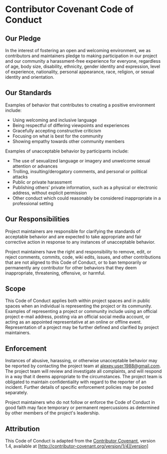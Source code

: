 # Contributor Covenant Code of Conduct

## Our Pledge

In the interest of fostering an open and welcoming environment, we as contributors and maintainers pledge to making
participation in our project and our community a harassment-free experience for everyone, regardless of age, body size,
disability, ethnicity, gender identity and expression, level of experience, nationality, personal appearance, race,
religion, or sexual identity and orientation.

## Our Standards

Examples of behavior that contributes to creating a positive environment include:

* Using welcoming and inclusive language
* Being respectful of differing viewpoints and experiences
* Gracefully accepting constructive criticism
* Focusing on what is best for the community
* Showing empathy towards other community members

Examples of unacceptable behavior by participants include:

* The use of sexualized language or imagery and unwelcome sexual attention or advances
* Trolling, insulting/derogatory comments, and personal or political attacks
* Public or private harassment
* Publishing others' private information, such as a physical or electronic address, without explicit permission
* Other conduct which could reasonably be considered inappropriate in a professional setting

## Our Responsibilities

Project maintainers are responsible for clarifying the standards of acceptable behavior and are expected to take
appropriate and fair corrective action in response to any instances of unacceptable behavior.

Project maintainers have the right and responsibility to remove, edit, or reject comments, commits, code, wiki edits,
issues, and other contributions that are not aligned to this Code of Conduct, or to ban temporarily or permanently any
contributor for other behaviors that they deem inappropriate, threatening, offensive, or harmful.

## Scope

This Code of Conduct applies both within project spaces and in public spaces when an individual is representing the
project or its community. Examples of representing a project or community include using an official project e-mail
address, posting via an official social media account, or acting as an appointed representative at an online or offline
event. Representation of a project may be further defined and clarified by project maintainers.

## Enforcement

Instances of abusive, harassing, or otherwise unacceptable behavior may be reported by contacting the project team at
alexey.user.1988@gmail.com. The project team will review and investigate all complaints, and will respond in a way that
it deems appropriate to the circumstances. The project team is obligated to maintain confidentiality with regard to the
reporter of an incident. Further details of specific enforcement policies may be posted separately.

Project maintainers who do not follow or enforce the Code of Conduct in good faith may face temporary or permanent
repercussions as determined by other members of the project's leadership.

## Attribution

This Code of Conduct is adapted from the [Contributor Covenant][homepage], version 1.4, available
at [http://contributor-covenant.org/version/1/4][version]

[homepage]: http://contributor-covenant.org

[version]: http://contributor-covenant.org/version/1/4/
